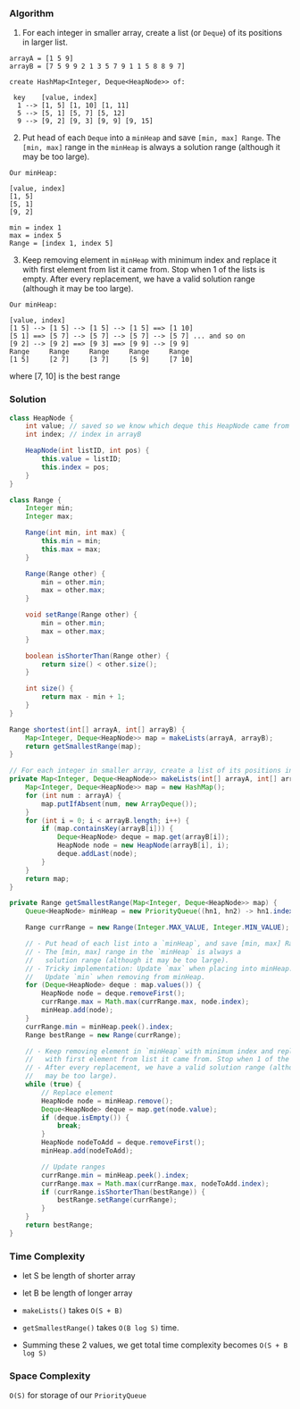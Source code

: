 ### Algorithm

1. For each integer in smaller array, create a list (or `Deque`) of its positions in larger list.

```
arrayA = [1 5 9]
arrayB = [7 5 9 9 2 1 3 5 7 9 1 1 5 8 8 9 7]

create HashMap<Integer, Deque<HeapNode>> of:

 key    [value, index]
  1 --> [1, 5] [1, 10] [1, 11]
  5 --> [5, 1] [5, 7] [5, 12]
  9 --> [9, 2] [9, 3] [9, 9] [9, 15]
```

2. Put head of each `Deque` into a `minHeap` and save `[min, max] Range`. The `[min, max]` range in the `minHeap` is always a solution range (although it may be too large).

```
Our minHeap:

[value, index]
[1, 5]
[5, 1]
[9, 2]

min = index 1
max = index 5
Range = [index 1, index 5]
```

3. Keep removing element in `minHeap` with minimum index and replace it with first element from list it came from. Stop when 1 of the lists is empty. After every replacement, we have a valid solution range (although it may be too large).

```
Our minHeap:

[value, index]
[1 5] --> [1 5] --> [1 5] --> [1 5] ==> [1 10]
[5 1] ==> [5 7] --> [5 7] --> [5 7] --> [5 7] ... and so on
[9 2] --> [9 2] ==> [9 3] ==> [9 9] --> [9 9]
Range     Range     Range     Range     Range
[1 5]     [2 7]     [3 7]     [5 9]     [7 10]
```

where [7, 10] is the best range
### Solution

```java
class HeapNode {
    int value; // saved so we know which deque this HeapNode came from
    int index; // index in arrayB

    HeapNode(int listID, int pos) {
        this.value = listID;
        this.index = pos;
    }
}
```

```java
class Range {
    Integer min;
    Integer max;

    Range(int min, int max) {
        this.min = min;
        this.max = max;
    }

    Range(Range other) {
        min = other.min;
        max = other.max;
    }

    void setRange(Range other) {
        min = other.min;
        max = other.max;
    }

    boolean isShorterThan(Range other) {
        return size() < other.size();
    }

    int size() {
        return max - min + 1;
    }
}
```

```java
Range shortest(int[] arrayA, int[] arrayB) {
    Map<Integer, Deque<HeapNode>> map = makeLists(arrayA, arrayB);
    return getSmallestRange(map);
}

// For each integer in smaller array, create a list of its positions in larger list
private Map<Integer, Deque<HeapNode>> makeLists(int[] arrayA, int[] arrayB) {
    Map<Integer, Deque<HeapNode>> map = new HashMap();
    for (int num : arrayA) {
        map.putIfAbsent(num, new ArrayDeque());
    }
    for (int i = 0; i < arrayB.length; i++) {
        if (map.containsKey(arrayB[i])) {
            Deque<HeapNode> deque = map.get(arrayB[i]);
            HeapNode node = new HeapNode(arrayB[i], i);
            deque.addLast(node);
        }
    }
    return map;
}

private Range getSmallestRange(Map<Integer, Deque<HeapNode>> map) {
    Queue<HeapNode> minHeap = new PriorityQueue((hn1, hn2) -> hn1.index - hn2.index);

    Range currRange = new Range(Integer.MAX_VALUE, Integer.MIN_VALUE);

    // - Put head of each list into a `minHeap`, and save [min, max] Range.
    // - The [min, max] range in the `minHeap` is always a
    //   solution range (although it may be too large).
    // - Tricky implementation: Update `max` when placing into minHeap.
    //   Update `min` when removing from minHeap.
    for (Deque<HeapNode> deque : map.values()) {
        HeapNode node = deque.removeFirst();
        currRange.max = Math.max(currRange.max, node.index);
        minHeap.add(node);
    }
    currRange.min = minHeap.peek().index;
    Range bestRange = new Range(currRange);

    // - Keep removing element in `minHeap` with minimum index and replace it
    //   with first element from list it came from. Stop when 1 of the lists is empty.
    // - After every replacement, we have a valid solution range (although it
    //   may be too large).
    while (true) {
        // Replace element
        HeapNode node = minHeap.remove();
        Deque<HeapNode> deque = map.get(node.value);
        if (deque.isEmpty()) {
            break;
        }
        HeapNode nodeToAdd = deque.removeFirst();
        minHeap.add(nodeToAdd);

        // Update ranges
        currRange.min = minHeap.peek().index;
        currRange.max = Math.max(currRange.max, nodeToAdd.index);
        if (currRange.isShorterThan(bestRange)) {
            bestRange.setRange(currRange);
        }
    }
    return bestRange;
}
```

### Time Complexity

- let S be length of shorter array
- let B be length of longer array


- `makeLists()` takes `O(S + B)`
- `getSmallestRange()` takes `O(B log S)` time.
-  Summing these 2 values, we get total time complexity becomes `O(S + B log S)`


### Space Complexity

`O(S)` for storage of our `PriorityQueue`
